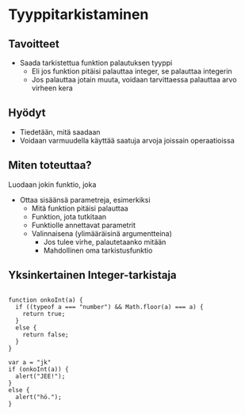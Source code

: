 Tyyppitarkistaminen
===================

Tavoitteet
----------

- Saada tarkistettua funktion palautuksen tyyppi
    - Eli jos funktion pitäisi palauttaa integer, se palauttaa integerin
    - Jos palauttaa jotain muuta, voidaan tarvittaessa palauttaa arvo virheen kera

Hyödyt
------

- Tiedetään, mitä saadaan
- Voidaan varmuudella käyttää saatuja arvoja joissain operaatioissa

Miten toteuttaa?
----------------

Luodaan jokin funktio, joka

- Ottaa sisäänsä parametreja, esimerkiksi
    - Mitä funktion pitäisi palauttaa
    - Funktion, jota tutkitaan
    - Funktiolle annettavat parametrit
    - Valinnaisena (ylimääräisinä argumentteina)
        - Jos tulee virhe, palautetaanko mitään
        - Mahdollinen oma tarkistusfunktio

Yksinkertainen Integer-tarkistaja
---------------------------------

<pre><code>
function onkoInt(a) {
  if ((typeof a === "number") && Math.floor(a) === a) {
    return true;
  }
  else {
    return false;
  }
}

var a = "jk"
if (onkoInt(a)) {
  alert("JEE!");
}
else {
  alert("hö.");
}
</pre></code>
